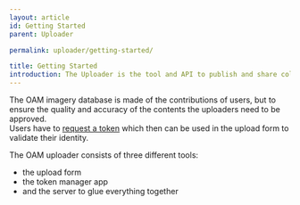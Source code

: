 ```yaml
---
layout: article
id: Getting Started
parent: Uploader

permalink: uploader/getting-started/

title: Getting Started
introduction: The Uploader is the tool and API to publish and share collected aerial imagery into the OAM system.
---
```


The OAM imagery database is made of the contributions of users, but to ensure the quality and accuracy of the contents the uploaders need to be approved.  
Users have to [request a token](https://upload.openaerialmap.org/) which then can be used in the upload form to validate their identity.  

The OAM uploader consists of three different tools:

- the upload form
- the token manager app
- and the server to glue everything together
